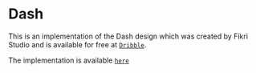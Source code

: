 # Dash

This is an implementation of the Dash design which was created by Fikri Studio and is available for free at [`Dribble`](https://dribbble.com/shots/16164234-Dash-Free-Dashboard-UI-Figma).

The implementation is available [`here`](https://reverent-thompson-86d9ed.netlify.app/)
